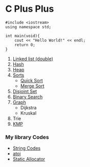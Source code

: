 # C Plus Plus

```
#include <iostream>
using namespace std;

int main(void){
	cout << "Hello World!" << endl;
	return 0;
}
```
1. [Linked list (double)](./Linked_list/llist.cpp)
2. [Hash](./Hash/Hash.md)
3. [Heap](./Heap/Heap.md)
4. [Sorts](./Sorts)
	- [Quick Sort](./Sorts/QuickSort.md)
	- [Merge Sort](./Sorts/MergeSort.md)
5. [Disjoint Set](./DisjointSet/DisjointSet.md)
6. [Binary Search](./libcodes/bsearch.cpp)
7. [Graph](./Graph/graph.cpp)
	- Dijkstra
	- Kruskal
8. Trie
9. [KMP](./KMP/kmp.cpp)  
  
### My library Codes  
- [String Codes](./String/strings.cpp)
- [atoi](./libcodes/atoi.cpp)
- [Static Allocator](./libcodes/salloc.cpp)
